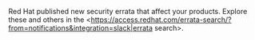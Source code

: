 Red Hat published new security errata that affect your products. Explore these and others in the <https://access.redhat.com/errata-search/?from=notifications&integration=slack|errata search>.